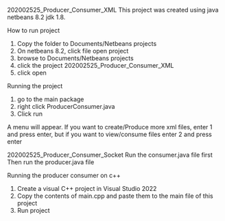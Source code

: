202002525_Producer_Consumer_XML
This project was created using java netbeans 8.2 jdk 1.8.

How to run project
1. Copy the folder to Documents/Netbeans projects
2. On netbeans 8.2, click file open project
3. browse to Documents/Netbeans projects
4. click the project 202002525_Producer_Consumer_XML
5. click open

Running the project
1. go to the main package
2. right click ProducerConsumer.java
3. Click run
   
A menu will appear. If you want to create/Produce more xml files, enter 1 and press enter, but if you want to view/consume files enter 2 and press enter


202002525_Producer_Consumer_Socket
Run the consumer.java file first
Then run the producer.java file

Running the producer consumer on c++
1. Create a visual C++ project in Visual Studio 2022
2. Copy the contents of main.cpp and paste them to the main file of this project
3. Run project
